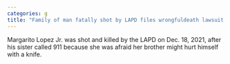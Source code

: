 ```yaml
---
categories: g
title: "Family of man fatally shot by LAPD files wrongfuldeath lawsuit against LA and police officers"
---
```

Margarito Lopez Jr. was shot and killed by the LAPD on Dec. 18, 2021, after his sister called 911 because she was afraid her brother might hurt himself with a knife.